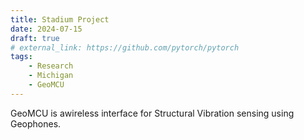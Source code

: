 ```yaml
---
title: Stadium Project
date: 2024-07-15
draft: true
# external_link: https://github.com/pytorch/pytorch
tags:
    - Research
    - Michigan
    - GeoMCU
---
```


GeoMCU is awireless interface for Structural Vibration sensing using Geophones.

<!--more-->
